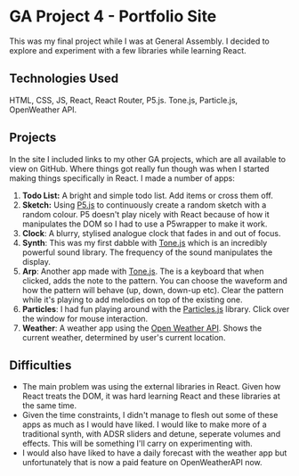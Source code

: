 # GA Project 4 - Portfolio Site

This was my final project while I was at General Assembly. I decided to explore and experiment with a few libraries while learning React. 

## Technologies Used
HTML, CSS, JS, React, React Router, P5.js. Tone.js, Particle.js, OpenWeather API. 

## Projects

 In the site I included links to my other GA projects, which are all available to view on GitHub. Where things got really fun though was when I started making things specifically in React. I made a number of apps: 

1. **Todo List:** A bright and simple todo list. Add items or cross them off. 
2. **Sketch:** Using [P5.js](https://p5js.org/) to continuously create a random sketch with a random colour. P5 doesn't play nicely with React because of how it manipulates the DOM so I had to use a P5wrapper to make it work. 
3. **Clock**: A blurry, stylised analogue clock that fades in and out of focus. 
4. **Synth**: This was my first dabble with [Tone.js](https://tonejs.github.io/) which is an incredibly powerful sound library. The frequency of the sound manipulates the display. 
5. **Arp**: Another app made with [Tone.js](https://tonejs.github.io/). The is a keyboard that when clicked, adds the note to the pattern. You can choose the waveform and how the pattern will behave (up, down, down-up etc). Clear the pattern while it's playing to add melodies on top of the existing one. 
6. **Particles**: I had fun playing around with the [Particles.js](https://vincentgarreau.com/particles.js/) library. Click over the window for mouse interaction. 
7. **Weather**: A weather app using the [Open Weather API](https://openweathermap.org/api). Shows the current weather, determined by user's current location. 


## Difficulties
- The main problem was using the external libraries in React. Given how React treats the DOM, it was hard learning React and these libraries at the same time. 
- Given the time constraints, I didn't manage to flesh out some of these apps as much as I would have liked. I would like to make more of a traditional synth, with ADSR sliders and detune, seperate volumes and effects. This will be something I'll carry on experimenting with. 
- I would also have liked to have a daily forecast with the weather app but unfortunately that is now a paid feature on OpenWeatherAPI now. 
